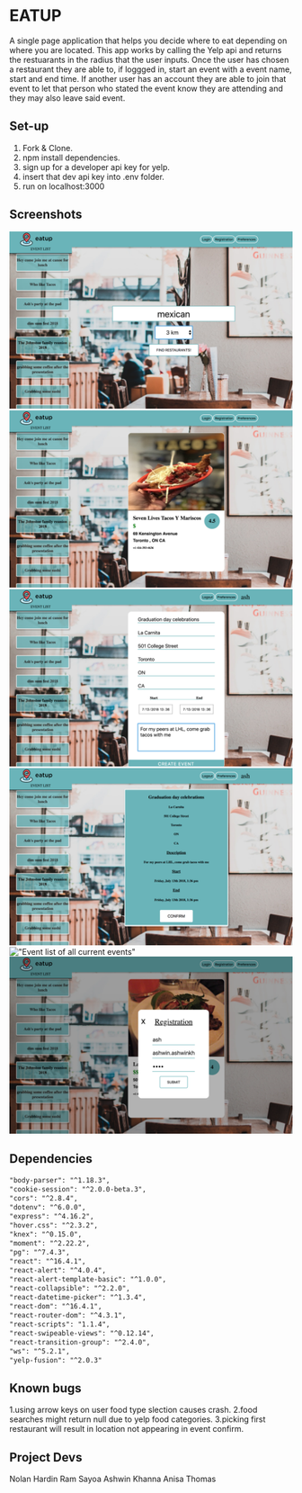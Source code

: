 # EATUP

A single page application that helps you decide where to eat depending on where you are located.  This app works by calling the Yelp api and returns the restuarants in the radius that the user inputs.  Once the user has chosen a restaurant they are able to, if loggged in, start an event with a event name, start and end time.  If another user has an account they are able to join that event to let that person who stated the event know they are attending and they may also leave said event.

## Set-up
1. Fork & Clone.
2. npm install dependencies.
3. sign up for a developer api key for yelp.
4. insert that dev api key into .env folder.
5. run on localhost:3000


## Screenshots
!["Main Page with restaurant search"](https://github.com/KimonoKurtRussell/Eatup/blob/FinalVersion/docs/Screen%20Shot%202018-07-13%20at%201.35.25%20PM.png)
!["Swipe card with restaurants"](https://github.com/KimonoKurtRussell/Eatup/blob/FinalVersion/docs/Screen%20Shot%202018-07-13%20at%201.35.36%20PM.png)
!["Form submission for event creation"](https://github.com/KimonoKurtRussell/Eatup/blob/FinalVersion/docs/Screen%20Shot%202018-07-13%20at%201.37.25%20PM.png)
!["Event creation confirmation"](https://github.com/KimonoKurtRussell/Eatup/blob/FinalVersion/docs/Screen%20Shot%202018-07-13%20at%201.37.35%20PM.png)
!["Event list of all current events"](https://github.com/KimonoKurtRussell/Eatup/blob/FinalVersion/docs/Screen%20Shot%202018-07-13%20at%201.37.50%20PM.png)
!["Login modal"](https://github.com/KimonoKurtRussell/Eatup/blob/FinalVersion/docs/Screen%20Shot%202018-07-13%20at%201.36.05%20PM.png)

## Dependencies
    "body-parser": "^1.18.3",
    "cookie-session": "^2.0.0-beta.3",
    "cors": "^2.8.4",
    "dotenv": "^6.0.0",
    "express": "^4.16.2",
    "hover.css": "^2.3.2",
    "knex": "^0.15.0",
    "moment": "^2.22.2",
    "pg": "^7.4.3",
    "react": "^16.4.1",
    "react-alert": "^4.0.4",
    "react-alert-template-basic": "^1.0.0",
    "react-collapsible": "^2.2.0",
    "react-datetime-picker": "^1.3.4",
    "react-dom": "^16.4.1",
    "react-router-dom": "^4.3.1",
    "react-scripts": "1.1.4",
    "react-swipeable-views": "^0.12.14",
    "react-transition-group": "^2.4.0",
    "ws": "^5.2.1",
    "yelp-fusion": "^2.0.3"

## Known bugs
1.using arrow keys on user food type slection causes crash.
2.food searches might return null due to yelp food categories.
3.picking first restaurant will result in location not appearing in event confirm.

## Project Devs
Nolan Hardin
Ram Sayoa
Ashwin Khanna
Anisa Thomas 
